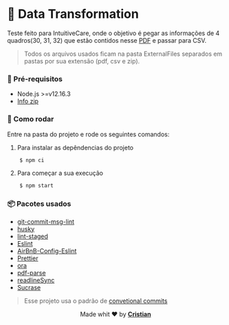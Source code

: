 # 💾 Data Transformation

Teste feito para IntuitiveCare, onde o objetivo é pegar as informações de 4 quadros(30, 31, 32) que estão contidos nesse [PDF](http://www.ans.gov.br/images/stories/Plano_de_saude_e_Operadoras/tiss/Padrao_tiss/tiss3/Padrao_TISS_Componente_Organizacional_201704.pdf) e passar para CSV.

> Todos os arquivos usados ficam na pasta ExternalFiles separados em pastas por sua extensão (pdf, csv e zip).

### 🎒 Pré-requisitos

- Node.js >=v12.16.3
- [Info zip](http://infozip.sourceforge.net/Zip.html)

### 🏁 Como rodar

Entre na pasta do projeto e rode os seguintes comandos:

1. Para instalar as depêndencias do projeto

```bash
    $ npm ci
```

2. Para começar a sua execução

```bash
    $ npm start
```

### 📦 Pacotes usados

- [git-commit-msg-lint](https://www.npmjs.com/package/git-commit-msg-linter)
- [husky](https://www.npmjs.com/package/husky)
- [lint-staged](https://www.npmjs.com/package/lint-staged)
- [Eslint](https://eslint.org/)
- [AirBnB-Config-Eslint](https://github.com/airbnb/javascript)
- [Prettier](https://prettier.io/)
- [ora](https://github.com/sindresorhus/ora)
- [pdf-parse](https://www.npmjs.com/package/pdf-parse)
- [readlineSync](https://www.npmjs.com/package/readline-sync)
- [Sucrase](https://www.npmjs.com/package/sucrase)

> Esse projeto usa o padrão de [convetional commits](https://github.com/conventional-changelog/commitlint)

<p align="center">Made whit ❤️ by <strong><a href="http://cristuker.github.io" target="blank" >Cristian</></p></strong>
